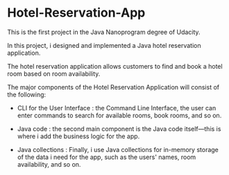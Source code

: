 # Hotel-Reservation-App
This is the first project in the Java Nanoprogram degree of Udacity.

In this project, i designed and implemented a Java hotel reservation application.

The hotel reservation application allows customers to find and book a hotel room based on room availability.

The major components of the Hotel Reservation Application will consist of the following:

  - CLI for the User Interface :  the Command Line Interface, the user can enter commands to search for available rooms, book rooms, and so on.

  - Java code : the second main component is the Java code itself—this is where i add the business logic for the app.

  - Java collections : Finally, i use Java collections for in-memory storage of the data i need for the app, such as the users' names, room availability, and so on.
